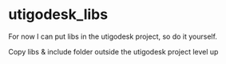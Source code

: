 # utigodesk_libs

For now I can put libs in the utigodesk project, so do it yourself.

Copy libs & include folder outside the utigodesk project level up